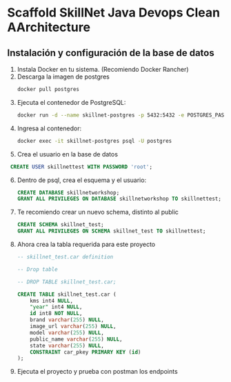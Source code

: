 # Scaffold SkillNet Java Devops Clean AArchitecture

## Instalación y configuración de la base de datos
1. Instala Docker en tu sistema. (Recomiendo Docker Rancher)
2. Descarga la imagen de postgres
   ``` bash
   docker pull postgres
   ```
3. Ejecuta el contenedor de PostgreSQL:
   ```bash
   docker run -d --name skillnet-postgres -p 5432:5432 -e POSTGRES_PASSWORD=root postgres
   ```
4. Ingresa al contenedor:
   ```bash
   docker exec -it skillnet-postgres psql -U postgres
   ```
5. Crea el usuario en la base de datos
```sql
 CREATE USER skillnettest WITH PASSWORD 'root';
```
6. Dentro de psql, crea el esquema y el usuario:
   ```sql
   CREATE DATABASE skillnetworkshop;
   GRANT ALL PRIVILEGES ON DATABASE skillnetworkshop TO skillnettest;
   ```
7. Te recomiendo crear un nuevo schema, distinto al public
   ```sql
   CREATE SCHEMA skillnet_test;
   GRANT ALL PRIVILEGES ON SCHEMA skillnet_test TO skillnettest; 
   ```
8. Ahora crea la tabla requerida para este proyecto

   ```sql
   -- skillnet_test.car definition
   
   -- Drop table
   
   -- DROP TABLE skillnet_test.car;
   
   CREATE TABLE skillnet_test.car (
       kms int4 NULL,
       "year" int4 NULL,
       id int8 NOT NULL,
       brand varchar(255) NULL,
       image_url varchar(255) NULL,
       model varchar(255) NULL,
       public_name varchar(255) NULL,
       state varchar(255) NULL,
       CONSTRAINT car_pkey PRIMARY KEY (id)
   );
   ```
   
9. Ejecuta el proyecto y prueba con postman los endpoints